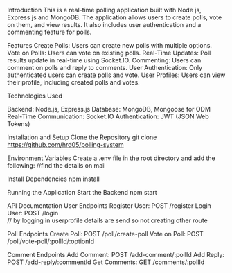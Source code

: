 Introduction
This is a real-time polling application built with Node js, Express js and MongoDB. The application allows users to create polls, vote on them, and view results. It also includes user authentication and a commenting feature for polls.

Features
Create Polls: Users can create new polls with multiple options.
Vote on Polls: Users can vote on existing polls.
Real-Time Updates: Poll results update in real-time using Socket.IO.
Commenting: Users can comment on polls and reply to comments.
User Authentication: Only authenticated users can create polls and vote.
User Profiles: Users can view their profile, including created polls and votes.

Technologies Used

Backend: Node.js, Express.js
Database: MongoDB, Mongoose for ODM
Real-Time Communication: Socket.IO
Authentication: JWT (JSON Web Tokens)

Installation and Setup
Clone the Repository
git clone https://github.com/hrd05/polling-system

Environment Variables
Create a .env file in the root directory and add the following:
//find the details on mail

Install Dependencies
npm install

Running the Application
Start the Backend
npm start

API Documentation
User Endpoints
Register User: POST /register
Login User: POST /login  
// by logging in userprofile details are send so not creating other route

Poll Endpoints
Create Poll: POST /poll/create-poll
Vote on Poll: POST /poll/vote-poll/:pollId/:optionId

Comment Endpoints
Add Comment: POST /add-comment/:pollId
Add Reply: POST /add-reply/:commentId
Get Comments: GET /comments/:pollId
